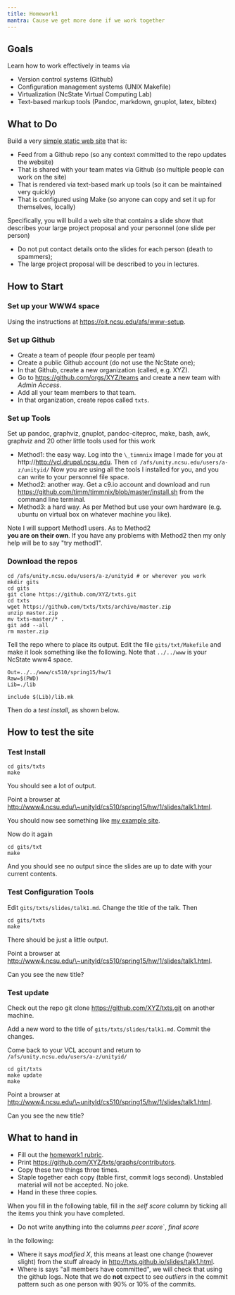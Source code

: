 ```yaml
---
title: Homework1
mantra: Cause we get more done if we work together
---
```



## Goals 

Learn how to work effectively in teams via

+ Version control systems (Github)
+ Configuration management systems (UNIX Makefile)
+ Virtualization (NcState Virtual Computing Lab)
+ Text-based markup tools (Pandoc, markdown, gnuplot, latex, bibtex)

## What to Do 

Build a very [simple static web site][egsite] that is:

+ Feed from a Github repo (so any context committed to the repo updates the website)
+ That is shared with your team mates via Github (so multiple people can work on the site)
+ That is rendered via text-based mark up tools (so it can be maintained very quickly)
+ That is configured using Make (so anyone can copy and set it up for themselves, locally)

Specifically, you will build a web site that
contains a slide show that describes your large
project proposal and your personnel (one slide per
person)

+ Do not put contact details onto the slides for each person (death to spammers);
+ The large project proposal will be described to you in lectures.

 
[egsite]: http://www4.ncsu.edu/~tjmenzie/cs510/spring15/hw/1/slides/talk1.html "Example of site"

## How to Start 

### Set up your WWW4 space

Using the instructions at https://oit.ncsu.edu/afs/www-setup.

### Set up Github

+ Create a team of people (four people per team)
+ Create a public Github account (do not use the NcState one);
+ In that Github, create a new organization (called, e.g. XYZ).
+ Go to https://github.com/orgs/XYZ/teams and create a new team with _Admin Access_.
+ Add all your team members to that team.
+ In that organization, create repos called   `txts`.
  
 

### Set up Tools

Set up pandoc, graphviz, gnuplot, pandoc-citeproc, make, bash, awk, graphviz and
20 other little tools used for this work

+ Method1: the easy way. Log into the  `\_timmnix` image I made for you at
  http://http://vcl.drupal.ncsu.edu.  Then `cd /afs/unity.ncsu.edu/users/a-z/unityid/`
  Now you are using all the tools I installed for you, and you can write to
  your personnel file space.
+ Method2: another way. Get a c9.io account and  download and run https://github.com/timm/timmnix/blob/master/install.sh from the command line terminal.
+ Method3: a hard way. As per Method  but use
  your own hardware  (e.g. ubuntu on virtual box
  on whatever machine you like). 

Note I will support Method1 users. As to Method2  
**you are on their own**. If you
have any problems with Method2  then my only help will be to say "try method1".

### Download the repos

```
cd /afs/unity.ncsu.edu/users/a-z/unityid # or wherever you work
mkdir gits
cd gits
git clone https://github.com/XYZ/txts.git
cd txts
wget https://github.com/txts/txts/archive/master.zip
unzip master.zip
mv txts-master/* .
git add --all
rm master.zip
```

Tell the repo where to place its output. 
Edit the file `gits/txt/Makefile` and make it look something like the following.
Note that `../../www` is your NcState www4 space.

```
Out=../../www/cs510/spring15/hw/1
Raw=$(PWD)
Lib=./lib

include $(Lib)/lib.mk
```


Then do a _test install_, as shown below.

## How to test the site 

### Test Install

```
cd gits/txts
make
```

You should see a lot of output.

Point a browser at http://www4.ncsu.edu/\~unityId/cs510/spring15/hw/1/slides/talk1.html.

You should now see something like [my example site][egsite].

Now do it again

```
cd gits/txt
make
```

And you should see no output since the slides are up to date with your current contents.

### Test Configuration Tools

Edit `gits/txts/slides/talk1.md`. Change the title of the talk. Then

```
cd gits/txts
make
```

There should be just a little output.

Point a browser at http://www4.ncsu.edu/\~unityId/cs510/spring15/hw/1/slides/talk1.html.

Can you see the new title?

### Test update

Check out the repo git clone https://github.com/XYZ/txts.git on another machine.

Add a new word to the title of `gits/txts/slides/talk1.md`. Commit the changes.

Come back to your VCL account and return to `/afs/unity.ncsu.edu/users/a-z/unityid/`

```
cd git/txts
make update
make
```

Point a browser at http://www4.ncsu.edu/\~unityId/cs510/spring15/hw/1/slides/talk1.html.

Can you see the new title?


## What to hand in 

+ Fill out the [homework1 rubric](rubric1.html).
+ Print https://github.com/XYZ/txts/graphs/contributors.
+ Copy these two things three times.
+ Staple together each copy (table first, commit logs second). Unstabled
  material will not be accepted. No joke.
+ Hand in these three copies.

When you fill in the following table,
fill in the _self score_ column by ticking all the items
you think you have completed.

+ Do not write anything into the columns _peer score_`, _final score_


In the following:

+ Where it says _modified X_, this means at least one change (however slight)
  from the stuff already in http://txts.github.io/slides/talk1.html.
+ Where is says "all members have committed", we will check that using
  the github logs. Note that we do **not** expect to see _outliers_ in the commit
  pattern such as one person with 90% or 10% of the commits.
  
 

